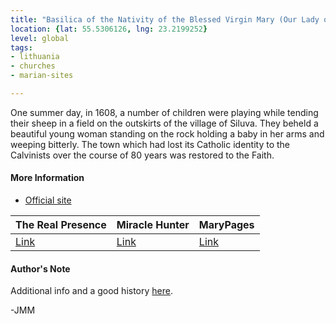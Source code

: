 ```yaml
---
title: "Basilica of the Nativity of the Blessed Virgin Mary (Our Lady of Siluva)"
location: {lat: 55.5306126, lng: 23.2199252}
level: global
tags:
- lithuania
- churches
- marian-sites

---
```



One summer day, in 1608, a number of children were playing while tending their sheep in a field on the outskirts of the village of Siluva.  They beheld a beautiful young woman standing on the rock holding a baby in her arms and weeping bitterly.  The town which had lost its Catholic identity to the Calvinists over the course of 80 years was restored to the Faith.

#### More Information

* [Official site](https://siluva.lt/)


| The Real Presence | Miracle Hunter | MaryPages |
| --- | --- | --- |
| [Link](http://www.therealpresence.org/eucharst/misc/BVM/57_SILUVA_96x96.pdf) | [Link](https://www.miraclehunter.com/marian_apparitions/approved_apparitions/siluva/index.html) | [Link](https://www.marypages.com/our-lady-of-siluva-en.html) |




#### Author's Note

Additional info and a good history [here](https://www.ourladyofsiluva.org/our_lady/).

-JMM





